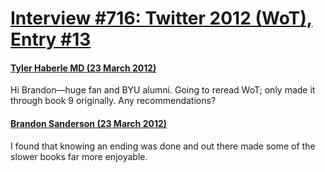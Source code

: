 # [Interview #716: Twitter 2012 (WoT), Entry #13](https://www.theoryland.com/intvmain.php?i=716#13)

#### [Tyler Haberle MD (23 March 2012)](https://twitter.com/cheeler/status/183297472838369282)

Hi Brandon—huge fan and BYU alumni. Going to reread WoT; only made it through book 9 originally. Any recommendations?

#### [Brandon Sanderson (23 March 2012)](https://twitter.com/BrandSanderson/status/183303764822859776)

I found that knowing an ending was done and out there made some of the slower books far more enjoyable.

